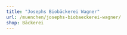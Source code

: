 ```yaml
---
title: "Josephs Biobäckerei Wagner"
url: /muenchen/josephs-biobaeckerei-wagner/
shop: Bäckerei
---
```

